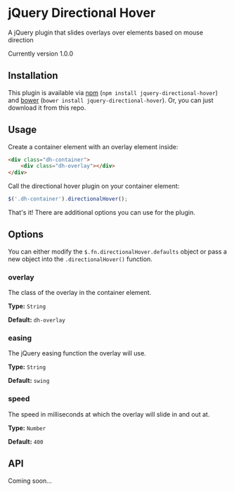 # jQuery Directional Hover

A jQuery plugin that slides overlays over elements based on mouse direction

Currently version 1.0.0

## Installation

This plugin is available via [npm](https://www.npmjs.com/) (`npm install jquery-directional-hover`) and [bower](http://bower.io/) (`bower install jquery-directional-hover`). Or, you can just download it from this repo.

## Usage

Create a container element with an overlay element inside:

```html
<div class="dh-container">
	<div class="dh-overlay"></div>
</div>
```

Call the directional hover plugin on your container element:

```js
$('.dh-container').directionalHover();
```

That's it! There are additional options you can use for the plugin.

## Options

You can either modify the `$.fn.directionalHover.defaults` object or pass a new object into the `.directionalHover()` function.

### overlay

The class of the overlay in the container element.

**Type:** `String`

**Default:** `dh-overlay`

### easing

The jQuery easing function the overlay will use.

**Type:** `String`

**Default:** `swing`

### speed

The speed in milliseconds at which the overlay will slide in and out at.

**Type:** `Number`

**Default:** `400`

## API

Coming soon...